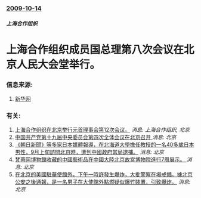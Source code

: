 ### [2009-10-14](/news/2009/10/14/index.md)

##### 上海合作组织
#  上海合作组织成员国总理第八次会议在北京人民大会堂举行。 




### 信息来源:

1. [新华网](http://news.xinhuanet.com/world/2009-10/14/content_12229266.htm)

### 有关:

1. [ 上海合作组织在北京举行元首理事会第12次会议。](/zh/news/2012/06/7/上海合作组织在北京举行元首理事会第12次会议.md) _消息: 上海合作组织, 北京_
2. [ 中国共产党第十九届中央委员会第四次全体会议在北京召开 ](/zh/news/2019/10/28/中国共产党第十九届中央委员会第四次全体会议在北京召开.md) _消息: 北京_
3. [《朝日新聞》等多家日本媒體報導，在北海道大學擔任教授的一名40多歲日本男性，9月上旬訪問北京時，遭到中國政府當局逮捕。](/zh/news/2019/10/18/朝日新聞-等多家日本媒體報導-在北海道大學擔任教授的一名40多歲日本男性-9月上旬訪問北京時-遭到中國政府當局逮捕.md) _消息: 北京_
4. [梵蒂岡博物館收藏的中國藝術品在中國大陸北京故宮博物院進行7周展示。 ](/zh/news/2019/05/28/梵蒂岡博物館收藏的中國藝術品在中國大陸北京故宮博物院進行7周展示.md) _消息: 北京_
5. [在北京的美國駐華使館外，下午一時許發生爆炸，大批警察在場戒備。據北京公安之後通報，是一名男子在大使館外點燃疑似爆竹裝置，引致爆炸。](/zh/news/2018/07/26/在北京的美國駐華使館外-下午一時許發生爆炸-大批警察在場戒備-據北京公安之後通報-是一名男子在大使館外點燃疑似爆竹裝置.md) _消息: 北京_
